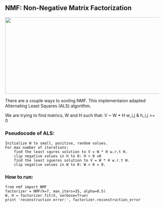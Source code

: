 ## NMF: Non-Negative Matrix Factorization

<img src="https://en.wikipedia.org/wiki/Non-negative_matrix_factorization#/media/File:NMF.png" width='600' height='250'>

There are a couple ways to sovling NMF. This implementaion adapted Alternating Least Squares (ALS) algorithm. 

We are trying to find matrics, W and H such that:
            V ~ W * H       w_i,j & h_i,j >= 0



### Pseudocode of ALS:
```
Initialize W to small, positive, random values.
For max number of iterations:
    find the least squres solution to V = W * H w.r.t H.
    clip negative values in H to 0: H < 0 =0
    find the least squeres solution to V = W * H w.r.t W.
    clip negative values in W to 0: W < 0 = 0.
```


### How to run:
```
from nmf import NMF
factorizer = NMF(k=7, max_iters=35, alpha=0.5)
W, H = factorizer.fit(X, verbose=True)
print 'reconstruction error:', factorizer.reconstruction_error
```
